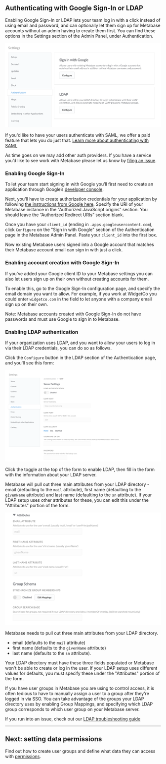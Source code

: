 ## Authenticating with Google Sign-In or LDAP

Enabling Google Sign-In or LDAP lets your team log in with a click instead of using email and password, and can optionally let them sign up for Metabase accounts without an admin having to create them first. You can find these options in the Settings section of the Admin Panel, under Authentication.

![Authentication](./images/authentication.png)

If you'd like to have your users authenticate with SAML, we offer a paid feature that lets you do just that. [Learn more about authenticating with SAML](../enterprise-guide/authenticating-with-saml.md)

As time goes on we may add other auth providers. If you have a service you’d like to see work with Metabase please let us know by [filing an issue](http://github.com/metabase/metabase/issues/new).

### Enabling Google Sign-In

To let your team start signing in with Google you’ll first need to create an application through Google’s [developer console](https://console.developers.google.com/projectselector2/apis/library).

Next, you'll have to create authorization credentials for your application by following [the instructions from Google here](https://developers.google.com/identity/sign-in/web/sign-in#create_authorization_credentials). Specify the URI of your Metabase instance in the “Authorized JavaScript origins” section. You should leave the “Authorized Redirect URIs” section blank.

Once you have your `client_id` (ending in `.apps.googleusercontent.com`), click `Configure` on the "Sign in with Google" section of the Authentication page in the Metabase Admin Panel. Paste your `client_id` into the first box.

Now existing Metabase users signed into a Google account that matches their Metabase account email can sign in with just a click.

###  Enabling account creation with Google Sign-In

If you’ve added your Google client ID to your Metabase settings you can also let users sign up on their own without creating accounts for them.

To enable this, go to the Google Sign-In configuration page, and specify the email domain you want to allow. For example, if you work at WidgetCo you could enter `widgetco.com` in the field to let anyone with a company email sign up on their own.

Note: Metabase accounts created with Google Sign-In do not have passwords and must use Google to sign in to Metabase.


### Enabling LDAP authentication

If your organization uses LDAP, and you want to allow your users to log in via their LDAP credentials, you can do so as follows.

Click the `Configure` button in the LDAP section of the Authentication page, and you'll see this form:

![Authentication](./images/ldap-form.png)

Click the toggle at the top of the form to enable LDAP, then fill in the form with the information about your LDAP server.

Metabase will pull out three main attributes from your LDAP directory - email (defaulting to the `mail` attribute), first name (defaulting to the `givenName` attribute) and last name (defaulting to the `sn` attribute). If your LDAP setup uses other attributes for these, you can edit this under the "Attributes" portion of the form.

![Attributes](./images/ldap-attributes.png)

Metabase needs to pull out three main attributes from your LDAP directory. 

- email (defaults to the `mail` attribute)
- first name (defaults to the `givenName` attribute)
- last name (defaults to the `sn` attribute). 

Your LDAP directory must have these three fields populated or Metabase won't be able to create or log in the user. If your LDAP setup uses different values for defaults, you must specify these under the "Attributes" portion of the form.

If you have user groups in Metabase you are using to control access, it is often tedious to have to manually assign a user to a group after they're logged in via SSO. You can take advantage of the groups your LDAP directory uses by enabling Group Mappings, and specifying which LDAP group corresponds to which user group on your Metabase server.

If you run into an issue, check out our [LDAP troubleshooting guide](../troubleshooting-guide/ldap.md)

---

## Next: setting data permissions
Find out how to create user groups and define what data they can access with [permissions](05-setting-permissions.md).

